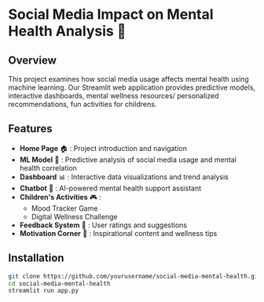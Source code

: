 # Social Media Impact on Mental Health Analysis 🌟

## Overview
This project examines how social media usage affects mental health using machine learning. Our Streamlit web application provides predictive models, interactive dashboards, mental wellness resources/ personalized recommendations, fun activities for childrens.

## Features
- **Home Page** 🏠 : Project introduction and navigation
- **ML Model** 🤖 : Predictive analysis of social media usage and mental health correlation
- **Dashboard** 📊 : Interactive data visualizations and trend analysis
- **Chatbot** 💬 : AI-powered mental health support assistant
- **Children's Activities** 🎮 : 
  - Mood Tracker Game
  - Digital Wellness Challenge
- **Feedback System** 📝 : User ratings and suggestions
- **Motivation Corner** 🌈 : Inspirational content and wellness tips

## Installation
```bash
git clone https://github.com/yourusername/social-media-mental-health.git
cd social-media-mental-health
streamlit run app.py

